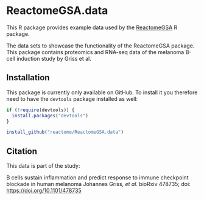 # ReactomeGSA.data

This R package provides example data used by the [ReactomeGSA](https://github.com/reactome/ReactomeGSA) R package.

The data sets to showcase the functionality of the ReactomeGSA package. This package contains proteomics and RNA-seq data of the melanoma B-cell induction study by Griss et al.

## Installation

This package is currently only available on GitHub. To install it you therefore need to have the `devtools` package installed as well:

```r
if (!require(devtools)) {
  install.packages("devtools")
}

install_github("reactome/ReactomeGSA.data")
```

## Citation

This data is part of the study:

B cells sustain inflammation and predict response to immune checkpoint blockade in human melanoma
Johannes Griss, *et al.* bioRxiv 478735; doi: https://doi.org/10.1101/478735 

